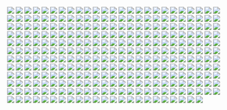 ![](http://www.placehold.it/200/814CCC/ffffff&text=1C%20Enterprise)
![](http://www.placehold.it/200/E8274B/ffffff&text=ABAP)
![](http://www.placehold.it/200/B9D9FF/ffffff&text=AGS%20Script)
![](http://www.placehold.it/200/3AA2B5/ffffff&text=AL)
![](http://www.placehold.it/200/E6EFBB/ffffff&text=AMPL)
![](http://www.placehold.it/200/9DC3FF/ffffff&text=ANTLR)
![](http://www.placehold.it/200/2ACCA8/ffffff&text=API%20Blueprint)
![](http://www.placehold.it/200/5A8164/ffffff&text=APL)
![](http://www.placehold.it/200/9400ff/ffffff&text=ASP.NET)
![](http://www.placehold.it/200/1ac620/ffffff&text=ATS)
![](http://www.placehold.it/200/882B0F/ffffff&text=ActionScript)
![](http://www.placehold.it/200/02f88c/ffffff&text=Ada)
![](http://www.placehold.it/200/315665/ffffff&text=Agda)
![](http://www.placehold.it/200/64C800/ffffff&text=Alloy)
![](http://www.placehold.it/200/C7D7DC/ffffff&text=AngelScript)
![](http://www.placehold.it/200/1797c0/ffffff&text=Apex)
![](http://www.placehold.it/200/0B3D91/ffffff&text=Apollo%20Guidance%20Computer)
![](http://www.placehold.it/200/101F1F/ffffff&text=AppleScript)
![](http://www.placehold.it/200/aa2afe/ffffff&text=Arc)
![](http://www.placehold.it/200/a957b0/ffffff&text=AspectJ)
![](http://www.placehold.it/200/6E4C13/ffffff&text=Assembly)
![](http://www.placehold.it/200/ff0000/ffffff&text=Asymptote)
![](http://www.placehold.it/200/6594b9/ffffff&text=AutoHotkey)
![](http://www.placehold.it/200/1C3552/ffffff&text=AutoIt)
![](http://www.placehold.it/200/FF5000/ffffff&text=Ballerina)
![](http://www.placehold.it/200/C1F12E/ffffff&text=Batchfile)
![](http://www.placehold.it/200/6A463F/ffffff&text=Bison)
![](http://www.placehold.it/200/f7523f/ffffff&text=Blade)
![](http://www.placehold.it/200/cd6400/ffffff&text=BlitzMax)
![](http://www.placehold.it/200/d4bec1/ffffff&text=Boo)
![](http://www.placehold.it/200/2F2530/ffffff&text=Brainfuck)
![](http://www.placehold.it/200/555555/ffffff&text=C)
![](http://www.placehold.it/200/178600/ffffff&text=C%23)
![](http://www.placehold.it/200/f34b7d/ffffff&text=C%2B%2B)
![](http://www.placehold.it/200/244776/ffffff&text=CSON)
![](http://www.placehold.it/200/563d7c/ffffff&text=CSS)
![](http://www.placehold.it/200/dfa535/ffffff&text=Ceylon)
![](http://www.placehold.it/200/8dc63f/ffffff&text=Chapel)
![](http://www.placehold.it/200/ccccff/ffffff&text=Cirru)
![](http://www.placehold.it/200/db901e/ffffff&text=Clarion)
![](http://www.placehold.it/200/6a40fd/ffffff&text=Classic%20ASP)
![](http://www.placehold.it/200/3F85AF/ffffff&text=Clean)
![](http://www.placehold.it/200/E4E6F3/ffffff&text=Click)
![](http://www.placehold.it/200/db5855/ffffff&text=Clojure)
![](http://www.placehold.it/200/244776/ffffff&text=CoffeeScript)
![](http://www.placehold.it/200/ed2cd6/ffffff&text=ColdFusion)
![](http://www.placehold.it/200/ed2cd6/ffffff&text=ColdFusion%20CFC)
![](http://www.placehold.it/200/3fb68b/ffffff&text=Common%20Lisp)
![](http://www.placehold.it/200/B5314C/ffffff&text=Common%20Workflow%20Language)
![](http://www.placehold.it/200/B0CE4E/ffffff&text=Component%20Pascal)
![](http://www.placehold.it/200/000100/ffffff&text=Crystal)
![](http://www.placehold.it/200/3A4E3A/ffffff&text=Cuda)
![](http://www.placehold.it/200/ba595e/ffffff&text=D)
![](http://www.placehold.it/200/447265/ffffff&text=DM)
![](http://www.placehold.it/200/FFEC25/ffffff&text=Dafny)
![](http://www.placehold.it/200/00B4AB/ffffff&text=Dart)
![](http://www.placehold.it/200/003a52/ffffff&text=DataWeave)
![](http://www.placehold.it/200/dfafff/ffffff&text=Dhall)
![](http://www.placehold.it/200/384d54/ffffff&text=Dockerfile)
![](http://www.placehold.it/200/cca760/ffffff&text=Dogescript)
![](http://www.placehold.it/200/6c616e/ffffff&text=Dylan)
![](http://www.placehold.it/200/ccce35/ffffff&text=E)
![](http://www.placehold.it/200/8a1267/ffffff&text=ECL)
![](http://www.placehold.it/200/a91e50/ffffff&text=EJS)
![](http://www.placehold.it/200/a78649/ffffff&text=EQ)
![](http://www.placehold.it/200/4d6977/ffffff&text=Eiffel)
![](http://www.placehold.it/200/6e4a7e/ffffff&text=Elixir)
![](http://www.placehold.it/200/60B5CC/ffffff&text=Elm)
![](http://www.placehold.it/200/c065db/ffffff&text=Emacs%20Lisp)
![](http://www.placehold.it/200/FFF4F3/ffffff&text=EmberScript)
![](http://www.placehold.it/200/B83998/ffffff&text=Erlang)
![](http://www.placehold.it/200/b845fc/ffffff&text=F%23)
![](http://www.placehold.it/200/572e30/ffffff&text=F*)
![](http://www.placehold.it/200/88ccff/ffffff&text=FLUX)
![](http://www.placehold.it/200/636746/ffffff&text=Factor)
![](http://www.placehold.it/200/7b9db4/ffffff&text=Fancy)
![](http://www.placehold.it/200/14253c/ffffff&text=Fantom)
![](http://www.placehold.it/200/c37240/ffffff&text=Faust)
![](http://www.placehold.it/200/341708/ffffff&text=Forth)
![](http://www.placehold.it/200/4d41b1/ffffff&text=Fortran)
![](http://www.placehold.it/200/0050b2/ffffff&text=FreeMarker)
![](http://www.placehold.it/200/00cafe/ffffff&text=Frege)
![](http://www.placehold.it/200/5f021f/ffffff&text=Futhark)
![](http://www.placehold.it/200/D08CF2/ffffff&text=G-code)
![](http://www.placehold.it/200/FFC766/ffffff&text=GAML)
![](http://www.placehold.it/200/355570/ffffff&text=GDScript)
![](http://www.placehold.it/200/71b417/ffffff&text=Game%20Maker%20Language)
![](http://www.placehold.it/200/fb855d/ffffff&text=Genie)
![](http://www.placehold.it/200/5B2063/ffffff&text=Gherkin)
![](http://www.placehold.it/200/c1ac7f/ffffff&text=Glyph)
![](http://www.placehold.it/200/f0a9f0/ffffff&text=Gnuplot)
![](http://www.placehold.it/200/00ADD8/ffffff&text=Go)
![](http://www.placehold.it/200/88562A/ffffff&text=Golo)
![](http://www.placehold.it/200/82937f/ffffff&text=Gosu)
![](http://www.placehold.it/200/ff0000/ffffff&text=Grammatical%20Framework)
![](http://www.placehold.it/200/e10098/ffffff&text=GraphQL)
![](http://www.placehold.it/200/e69f56/ffffff&text=Groovy)
![](http://www.placehold.it/200/e34c26/ffffff&text=HTML)
![](http://www.placehold.it/200/878787/ffffff&text=Hack)
![](http://www.placehold.it/200/ece2a9/ffffff&text=Haml)
![](http://www.placehold.it/200/f7931e/ffffff&text=Handlebars)
![](http://www.placehold.it/200/0e60e3/ffffff&text=Harbour)
![](http://www.placehold.it/200/5e5086/ffffff&text=Haskell)
![](http://www.placehold.it/200/df7900/ffffff&text=Haxe)
![](http://www.placehold.it/200/dce200/ffffff&text=HiveQL)
![](http://www.placehold.it/200/ffefaf/ffffff&text=HolyC)
![](http://www.placehold.it/200/7790B2/ffffff&text=Hy)
![](http://www.placehold.it/200/a3522f/ffffff&text=IDL)
![](http://www.placehold.it/200/0000cc/ffffff&text=IGOR%20Pro)
![](http://www.placehold.it/200/b30000/ffffff&text=Idris)
![](http://www.placehold.it/200/a9188d/ffffff&text=Io)
![](http://www.placehold.it/200/078193/ffffff&text=Ioke)
![](http://www.placehold.it/200/FEFE00/ffffff&text=Isabelle)
![](http://www.placehold.it/200/9EEDFF/ffffff&text=J)
![](http://www.placehold.it/200/DBCA00/ffffff&text=JFlex)
![](http://www.placehold.it/200/40d47e/ffffff&text=JSONiq)
![](http://www.placehold.it/200/b07219/ffffff&text=Java)
![](http://www.placehold.it/200/f1e05a/ffffff&text=JavaScript)
![](http://www.placehold.it/200/843179/ffffff&text=Jolie)
![](http://www.placehold.it/200/0064bd/ffffff&text=Jsonnet)
![](http://www.placehold.it/200/a270ba/ffffff&text=Julia)
![](http://www.placehold.it/200/DA5B0B/ffffff&text=Jupyter%20Notebook)
![](http://www.placehold.it/200/28430A/ffffff&text=KRL)
![](http://www.placehold.it/200/773b37/ffffff&text=Kaitai%20Struct)
![](http://www.placehold.it/200/F18E33/ffffff&text=Kotlin)
![](http://www.placehold.it/200/4C3023/ffffff&text=LFE)
![](http://www.placehold.it/200/185619/ffffff&text=LLVM)
![](http://www.placehold.it/200/cc9900/ffffff&text=LOLCODE)
![](http://www.placehold.it/200/3d9970/ffffff&text=LSL)
![](http://www.placehold.it/200/0b130f/ffffff&text=Lark)
![](http://www.placehold.it/200/999999/ffffff&text=Lasso)
![](http://www.placehold.it/200/f2a542/ffffff&text=Latte)
![](http://www.placehold.it/200/1d365d/ffffff&text=Less)
![](http://www.placehold.it/200/DBCA00/ffffff&text=Lex)
![](http://www.placehold.it/200/499886/ffffff&text=LiveScript)
![](http://www.placehold.it/200/652B81/ffffff&text=LookML)
![](http://www.placehold.it/200/000080/ffffff&text=Lua)
![](http://www.placehold.it/200/e16737/ffffff&text=MATLAB)
![](http://www.placehold.it/200/00a6a6/ffffff&text=MAXScript)
![](http://www.placehold.it/200/5EC8DB/ffffff&text=MLIR)
![](http://www.placehold.it/200/62A8D6/ffffff&text=MQL4)
![](http://www.placehold.it/200/4A76B8/ffffff&text=MQL5)
![](http://www.placehold.it/200/b7e1f4/ffffff&text=MTML)
![](http://www.placehold.it/200/d8ffff/ffffff&text=Macaulay2)
![](http://www.placehold.it/200/427819/ffffff&text=Makefile)
![](http://www.placehold.it/200/083fa1/ffffff&text=Markdown)
![](http://www.placehold.it/200/42bff2/ffffff&text=Marko)
![](http://www.placehold.it/200/f97732/ffffff&text=Mask)
![](http://www.placehold.it/200/c4a79c/ffffff&text=Max)
![](http://www.placehold.it/200/ff2b2b/ffffff&text=Mercury)
![](http://www.placehold.it/200/007800/ffffff&text=Meson)
![](http://www.placehold.it/200/8f14e9/ffffff&text=Metal)
![](http://www.placehold.it/200/c7a938/ffffff&text=Mirah)
![](http://www.placehold.it/200/223388/ffffff&text=Modula-3)
![](http://www.placehold.it/200/28431f/ffffff&text=NCL)
![](http://www.placehold.it/200/990000/ffffff&text=Nearley)
![](http://www.placehold.it/200/3d3c6e/ffffff&text=Nemerle)
![](http://www.placehold.it/200/0aa0ff/ffffff&text=NetLinx)
![](http://www.placehold.it/200/747faa/ffffff&text=NetLinx%2BERB)
![](http://www.placehold.it/200/ff6375/ffffff&text=NetLogo)
![](http://www.placehold.it/200/87AED7/ffffff&text=NewLisp)
![](http://www.placehold.it/200/3ac486/ffffff&text=Nextflow)
![](http://www.placehold.it/200/ffc200/ffffff&text=Nim)
![](http://www.placehold.it/200/009917/ffffff&text=Nit)
![](http://www.placehold.it/200/7e7eff/ffffff&text=Nix)
![](http://www.placehold.it/200/c9df40/ffffff&text=Nu)
![](http://www.placehold.it/200/9C8AF9/ffffff&text=NumPy)
![](http://www.placehold.it/200/3be133/ffffff&text=OCaml)
![](http://www.placehold.it/200/424893/ffffff&text=ObjectScript)
![](http://www.placehold.it/200/438eff/ffffff&text=Objective-C)
![](http://www.placehold.it/200/6866fb/ffffff&text=Objective-C%2B%2B)
![](http://www.placehold.it/200/ff0c5a/ffffff&text=Objective-J)
![](http://www.placehold.it/200/60AFFE/ffffff&text=Odin)
![](http://www.placehold.it/200/cabbff/ffffff&text=Omgrofl)
![](http://www.placehold.it/200/f7ede0/ffffff&text=Opal)
![](http://www.placehold.it/200/AA70FF/ffffff&text=OpenQASM)
![](http://www.placehold.it/200/cdd0e3/ffffff&text=Oxygene)
![](http://www.placehold.it/200/fab738/ffffff&text=Oz)
![](http://www.placehold.it/200/7055b5/ffffff&text=P4)
![](http://www.placehold.it/200/4F5D95/ffffff&text=PHP)
![](http://www.placehold.it/200/dad8d8/ffffff&text=PLSQL)
![](http://www.placehold.it/200/cc0000/ffffff&text=Pan)
![](http://www.placehold.it/200/6600cc/ffffff&text=Papyrus)
![](http://www.placehold.it/200/f3ca0a/ffffff&text=Parrot)
![](http://www.placehold.it/200/E3F171/ffffff&text=Pascal)
![](http://www.placehold.it/200/dbb284/ffffff&text=Pawn)
![](http://www.placehold.it/200/C76F5B/ffffff&text=Pep8)
![](http://www.placehold.it/200/0298c3/ffffff&text=Perl)
![](http://www.placehold.it/200/fcd7de/ffffff&text=PigLatin)
![](http://www.placehold.it/200/005390/ffffff&text=Pike)
![](http://www.placehold.it/200/d80074/ffffff&text=PogoScript)
![](http://www.placehold.it/200/da291c/ffffff&text=PostScript)
![](http://www.placehold.it/200/8f0f8d/ffffff&text=PowerBuilder)
![](http://www.placehold.it/200/012456/ffffff&text=PowerShell)
![](http://www.placehold.it/200/0c344b/ffffff&text=Prisma)
![](http://www.placehold.it/200/0096D8/ffffff&text=Processing)
![](http://www.placehold.it/200/74283c/ffffff&text=Prolog)
![](http://www.placehold.it/200/7fa2a7/ffffff&text=Propeller%20Spin)
![](http://www.placehold.it/200/a86454/ffffff&text=Pug)
![](http://www.placehold.it/200/302B6D/ffffff&text=Puppet)
![](http://www.placehold.it/200/5a6986/ffffff&text=PureBasic)
![](http://www.placehold.it/200/1D222D/ffffff&text=PureScript)
![](http://www.placehold.it/200/3572A5/ffffff&text=Python)
![](http://www.placehold.it/200/fed659/ffffff&text=Q%23)
![](http://www.placehold.it/200/44a51c/ffffff&text=QML)
![](http://www.placehold.it/200/00b841/ffffff&text=Qt%20Script)
![](http://www.placehold.it/200/882233/ffffff&text=Quake)
![](http://www.placehold.it/200/198CE7/ffffff&text=R)
![](http://www.placehold.it/200/77d9fb/ffffff&text=RAML)
![](http://www.placehold.it/200/665a4e/ffffff&text=RUNOFF)
![](http://www.placehold.it/200/3c5caa/ffffff&text=Racket)
![](http://www.placehold.it/200/9d5200/ffffff&text=Ragel)
![](http://www.placehold.it/200/0000fb/ffffff&text=Raku)
![](http://www.placehold.it/200/fffaa0/ffffff&text=Rascal)
![](http://www.placehold.it/200/ff5847/ffffff&text=Reason)
![](http://www.placehold.it/200/358a5b/ffffff&text=Rebol)
![](http://www.placehold.it/200/f50000/ffffff&text=Red)
![](http://www.placehold.it/200/ff7f7f/ffffff&text=Ren'Py)
![](http://www.placehold.it/200/2D54CB/ffffff&text=Ring)
![](http://www.placehold.it/200/A71E49/ffffff&text=Riot)
![](http://www.placehold.it/200/ecdebe/ffffff&text=Roff)
![](http://www.placehold.it/200/cc0088/ffffff&text=Rouge)
![](http://www.placehold.it/200/701516/ffffff&text=Ruby)
![](http://www.placehold.it/200/dea584/ffffff&text=Rust)
![](http://www.placehold.it/200/B34936/ffffff&text=SAS)
![](http://www.placehold.it/200/c6538c/ffffff&text=SCSS)
![](http://www.placehold.it/200/3F3F3F/ffffff&text=SQF)
![](http://www.placehold.it/200/348a34/ffffff&text=SRecode%20Template)
![](http://www.placehold.it/200/ff9900/ffffff&text=SVG)
![](http://www.placehold.it/200/646464/ffffff&text=SaltStack)
![](http://www.placehold.it/200/a53b70/ffffff&text=Sass)
![](http://www.placehold.it/200/c22d40/ffffff&text=Scala)
![](http://www.placehold.it/200/1e4aec/ffffff&text=Scheme)
![](http://www.placehold.it/200/0579aa/ffffff&text=Self)
![](http://www.placehold.it/200/89e051/ffffff&text=Shell)
![](http://www.placehold.it/200/120F14/ffffff&text=Shen)
![](http://www.placehold.it/200/007eff/ffffff&text=Slash)
![](http://www.placehold.it/200/003fa2/ffffff&text=Slice)
![](http://www.placehold.it/200/2b2b2b/ffffff&text=Slim)
![](http://www.placehold.it/200/c94949/ffffff&text=SmPL)
![](http://www.placehold.it/200/596706/ffffff&text=Smalltalk)
![](http://www.placehold.it/200/AA6746/ffffff&text=Solidity)
![](http://www.placehold.it/200/f69e1d/ffffff&text=SourcePawn)
![](http://www.placehold.it/200/800000/ffffff&text=Squirrel)
![](http://www.placehold.it/200/b2011d/ffffff&text=Stan)
![](http://www.placehold.it/200/dc566d/ffffff&text=Standard%20ML)
![](http://www.placehold.it/200/76d275/ffffff&text=Starlark)
![](http://www.placehold.it/200/ff6347/ffffff&text=Stylus)
![](http://www.placehold.it/200/46390b/ffffff&text=SuperCollider)
![](http://www.placehold.it/200/ff3e00/ffffff&text=Svelte)
![](http://www.placehold.it/200/ffac45/ffffff&text=Swift)
![](http://www.placehold.it/200/DAE1C2/ffffff&text=SystemVerilog)
![](http://www.placehold.it/200/A0AA87/ffffff&text=TI%20Program)
![](http://www.placehold.it/200/e4cc98/ffffff&text=Tcl)
![](http://www.placehold.it/200/3D6117/ffffff&text=TeX)
![](http://www.placehold.it/200/00004c/ffffff&text=Terra)
![](http://www.placehold.it/200/cf142b/ffffff&text=Turing)
![](http://www.placehold.it/200/c1d026/ffffff&text=Twig)
![](http://www.placehold.it/200/2b7489/ffffff&text=TypeScript)
![](http://www.placehold.it/200/4e3617/ffffff&text=Unified%20Parallel%20C)
![](http://www.placehold.it/200/9933cc/ffffff&text=Uno)
![](http://www.placehold.it/200/a54c4d/ffffff&text=UnrealScript)
![](http://www.placehold.it/200/4f87c4/ffffff&text=V)
![](http://www.placehold.it/200/867db1/ffffff&text=VBA)
![](http://www.placehold.it/200/15dcdc/ffffff&text=VBScript)
![](http://www.placehold.it/200/148AA8/ffffff&text=VCL)
![](http://www.placehold.it/200/adb2cb/ffffff&text=VHDL)
![](http://www.placehold.it/200/fbe5cd/ffffff&text=Vala)
![](http://www.placehold.it/200/b2b7f8/ffffff&text=Verilog)
![](http://www.placehold.it/200/199f4b/ffffff&text=Vim%20script)
![](http://www.placehold.it/200/945db7/ffffff&text=Visual%20Basic%20.NET)
![](http://www.placehold.it/200/1F1F1F/ffffff&text=Volt)
![](http://www.placehold.it/200/2c3e50/ffffff&text=Vue)
![](http://www.placehold.it/200/04133b/ffffff&text=WebAssembly)
![](http://www.placehold.it/200/a23738/ffffff&text=Wollok)
![](http://www.placehold.it/200/4B6BEF/ffffff&text=X10)
![](http://www.placehold.it/200/99DA07/ffffff&text=XC)
![](http://www.placehold.it/200/5232e7/ffffff&text=XQuery)
![](http://www.placehold.it/200/EB8CEB/ffffff&text=XSLT)
![](http://www.placehold.it/200/cb171e/ffffff&text=YAML)
![](http://www.placehold.it/200/220000/ffffff&text=YARA)
![](http://www.placehold.it/200/32AB90/ffffff&text=YASnippet)
![](http://www.placehold.it/200/4B6C4B/ffffff&text=Yacc)
![](http://www.placehold.it/200/0d665e/ffffff&text=ZAP)
![](http://www.placehold.it/200/dc75e5/ffffff&text=ZIL)
![](http://www.placehold.it/200/00BCD1/ffffff&text=ZenScript)
![](http://www.placehold.it/200/118f9e/ffffff&text=Zephir)
![](http://www.placehold.it/200/ec915c/ffffff&text=Zig)
![](http://www.placehold.it/200/913960/ffffff&text=eC)
![](http://www.placehold.it/200/3d57c3/ffffff&text=mIRC%20Script)
![](http://www.placehold.it/200/E22837/ffffff&text=mcfunction)
![](http://www.placehold.it/200/94B0C7/ffffff&text=nesC)
![](http://www.placehold.it/200/b0b77e/ffffff&text=ooc)
![](http://www.placehold.it/200/0040cd/ffffff&text=q)
![](http://www.placehold.it/200/64b970/ffffff&text=sed)
![](http://www.placehold.it/200/42f1f4/ffffff&text=wdl)
![](http://www.placehold.it/200/7582D1/ffffff&text=wisp)
![](http://www.placehold.it/200/403a40/ffffff&text=xBase)
